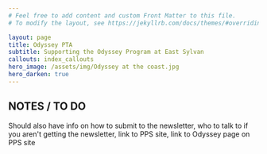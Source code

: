 ```yaml
---
# Feel free to add content and custom Front Matter to this file.
# To modify the layout, see https://jekyllrb.com/docs/themes/#overriding-theme-defaults

layout: page
title: Odyssey PTA
subtitle: Supporting the Odyssey Program at East Sylvan
callouts: index_callouts
hero_image: /assets/img/Odyssey at the coast.jpg
hero_darken: true
---
```


## NOTES / TO DO
Should also have info on how to submit to the newsletter, who to talk to if
you aren't getting the newsletter, link to PPS site, link to Odyssey page on PPS site